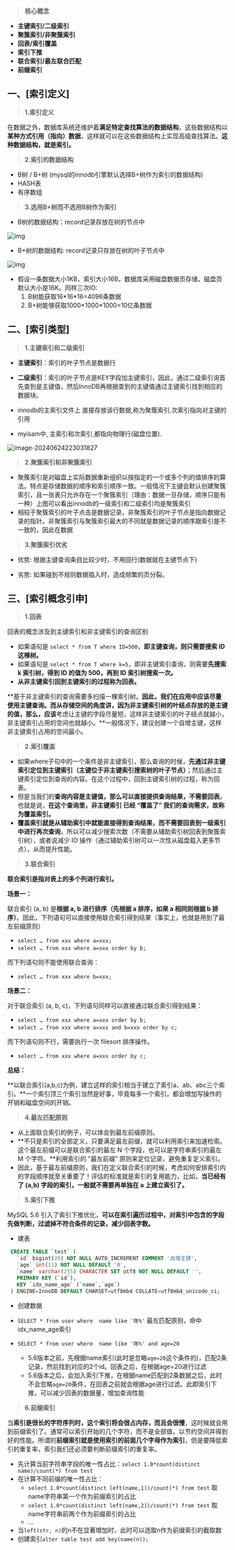 > **核心概念**

- **主键索引/二级索引**
- **聚簇索引/非聚簇索引**
- **回表/索引覆盖**
- **索引下推**
- **联合索引/最左联合匹配**
- **前缀索引**

## 一、[索引定义]

> **1.索引定义**

在数据之外，数据库系统还维护着**满足特定查找算法的数据结构**，这些数据结构以**某种方式引用（指向）数据**，这样就可以在这些数据结构上实现高级查找算法。**这种数据结构，就是索引。**



> **2.索引的数据结构**

- B树 / B+树 (mysql的innodb引擎默认选择B+树作为索引的数据结构)
- HASH表
- 有序数组



> **3.选用B+树而不选用B树作为索引**

- B树的数据结构：record记录存放在树的节点中

![img](assets/706455-20200517124718853-836906115.png)



- B+树的数据结构: record记录只存放在树的叶子节点中

![img](assets/706455-20200517124732530-1581877134.png)



- 假设一条数据大小1KB，索引大小16B，数据库采用磁盘数据页存储，磁盘页默认大小是16K。同样三次IO:
  1. B树能获取16\*16\*16=4096条数据
  2. B+树能够获取1000\*1000\*1000=10亿条数据





## 二、[索引类型]

> **1.主键索引和二级索引**

- **主键索引**：索引的叶子节点是数据行

- **二级索引**：索引的叶子节点是KEY字段加主键索引，因此，通过二级索引询首先查到是主键值，然后InnoDB再根据查到的主键值通过主键索引找到相应的数据块。

- innodb的主索引文件上 直接存放该行数据,称为聚簇索引,次索引指向对主键的引用

- myisam中, 主索引和次索引,都指向物理行(磁盘位置).

![image-20240624223031827](assets/image-20240624223031827.png)



> **2.聚簇索引和非聚簇索引**

- 聚簇索引是对磁盘上实际数据重新组织以按指定的一个或多个列的值排序的算法。特点是存储数据的顺序和索引顺序一致。一般情况下主键会默认创建聚簇索引，且一张表只允许存在一个聚簇索引（理由：数据一旦存储，顺序只能有一种）上图可以看出innodb的一级索引和二级索引均是聚簇索引
- 相较于聚簇索引的叶子点击是数据记录，非聚簇索引的叶子节点是指向数据记录的指针。非聚簇索引与聚簇索引最大的不同就是数据记录的顺序跟索引是不一致的，因此在数据



> **3.聚簇索引优劣**

- 优势: 根据主键查询条目比较少时，不用回行(数据就在主键节点下)

- 劣势: 如果碰到不规则数据插入时，造成频繁的页分裂。





## 三、[索引概念引申]



> **1.回表**

回表的概念涉及到主键索引和非主键索引的查询区别

- 如果语句是 `select * from T where ID=500`，**即主键查询，则只需要搜索 ID 这棵树。**
- 如果语句是 `select * from T where k=5`，即非主键索引查询，则需要**先搜索 k 索引树，得到 ID 的值为 500，再到 ID 索引树搜索一次。**
- **从非主键索引回到主键索引的过程称为回表。**

**基于非主键索引的查询需要多扫描一棵索引树。**因此，我们在应用中应该尽量使用主键查询。而从存储空间的角度讲，因为非主键索引树的叶结点存放的是主键的值，那么，应该**考虑让主键的字段尽量短，这样非主键索引的叶子结点就越小，非主键索引占用的空间也就越小。**一般情况下，建议创建一个自增主键，这样非主键索引占用的空间最小。



> **2.索引覆盖**

- 如果where子句中的一个条件是非主键索引，那么查询的时候，**先通过非主键索引定位到主键索引（主键位于非主键索引搜索树的叶子节点）**；然后通过主键索引定位到查询的内容。在这个过程中，回到主键索引树的过程，称为回表。
- 但是当我们的**查询内容是主键值，那么可以直接提供查询结果，不需要回表**。也就是说，**在这个查询里，非主键索引 已经 “覆盖了” 我们的查询需求，故称为覆盖索引。**
- **覆盖索引就是从辅助索引中就能直接得到查询结果，而不需要回表到一级索引中进行再次查询**，所以可以减少搜索次数（不需要从辅助索引树回表到聚簇索引树），或者说减少 IO 操作（通过辅助索引树可以一次性从磁盘载入更多节点），从而提升性能。



> **3.联合索引**

**联合索引是指对表上的多个列进行索引。**



**场景一：**

联合索引 (a, b) 是**根据 a, b 进行排序（先根据 a 排序，如果 a 相同则根据 b 排序）**。因此，下列语句可以直接使用联合索引得到结果（事实上，也就是用到了最左前缀原则）

- `select … from xxx where a=xxx;`
- `select … from xxx where a=xxx order by b;`

而下列语句则不能使用联合查询：

- `select … from xxx where b=xxx;`



**场景二：**  

对于联合索引 (a, b, c)，下列语句同样可以直接通过联合索引得到结果：

- `select … from xxx where a=xxx order by b;`
- `select … from xxx where a=xxx and b=xxx order by c;`

而下列语句则不行，需要执行一次 filesort 排序操作。

- `select … from xxx where a=xxx order by c;`



**总结：**

**以联合索引(a,b,c)为例，建立这样的索引相当于建立了索引a、ab、abc三个索引。**一个索引顶三个索引当然是好事，毕竟每多一个索引，都会增加写操作的开销和磁盘空间的开销。



> **4.最左匹配原则**

- 从上面联合索引的例子，可以体会到最左前缀原则。
- **不只是索引的全部定义，只要满足最左前缀，就可以利用索引来加速检索。这个最左前缀可以是联合索引的最左 N 个字段，也可以是字符串索引的最左 M 个字符。**利用索引的 “最左前缀” 原则来定位记录，避免重复定义索引。
- 因此，基于最左前缀原则，我们在定义联合索引的时候，考虑如何安排索引内的字段顺序就至关重要了！评估的标准就是索引的复用能力，比如，**当已经有了 (a,b) 字段的索引，一般就不需要再单独在 a 上建立索引了。**



> **5.索引下推**

MySQL 5.6 引入了索引下推优化，**可以在索引遍历过程中，对索引中包含的字段先做判断，过滤掉不符合条件的记录，减少回表字数。**



- 建表

 ```sql
  CREATE TABLE `test` (
    `id` bigint(20) NOT NULL AUTO_INCREMENT COMMENT '自增主键',
    `age` int(11) NOT NULL DEFAULT '0',
    `name` varchar(255) CHARACTER SET utf8 NOT NULL DEFAULT '',
    PRIMARY KEY (`id`),
    KEY `idx_name_age` (`name`,`age`)
  ) ENGINE=InnoDB DEFAULT CHARSET=utf8mb4 COLLATE=utf8mb4_unicode_ci;
 ```

- 创建数据

- `SELECT * from user where  name like '陈%'` 最左匹配原则，命中idx_name_age索引

- `SELECT * from user where  name like '陈%' and age=20`
  - 5.6版本之前，先根据name索引(此时是忽略`age=20`这个条件的)，匹配2条记录，然后找到对应的2个id。回表之后，在根据age=20进行过滤
  - 5.6版本之后，会加入索引下推，在根据name匹配到2条数据之后，此时不会忽略`age=20`条件，在回表之前就会根据age进行过滤。此即索引下推，可以减少回表的数据量，增加查询性能




> **6.前缀索引**

当**索引是很长的字符序列时，这个索引将会很占内存，而且会很慢**，这时候就会用到前缀索引了。通常可以索引开始的几个字符，而不是全部值，以节约空间并得到好的性能。所谓的**前缀索引就是使用索引的前面几个字母作为索引**，但是要降低索引的重复率，索引我们还必须要判断前缀索引的重复率。

- 先计算当前字符串字段的唯一性占比：`select 1.0*count(distinct name)/count(*) from test `
- 在计算不同前缀的唯一性占比：
  - `select 1.0*count(distinct left(name,1))/count(*) from test` 取name字符串第一个作为前缀索引的占比
  - `select 1.0*count(distinct left(name,2))/count(*) from test` 取name字符串前两个作为前缀索引的占比
  - ...
- 当`left(str, n)`的n不在显著增加时，此时可以选取n作为前缀索引的截取数
- 创建索引`alter table test add key(name(n));`


